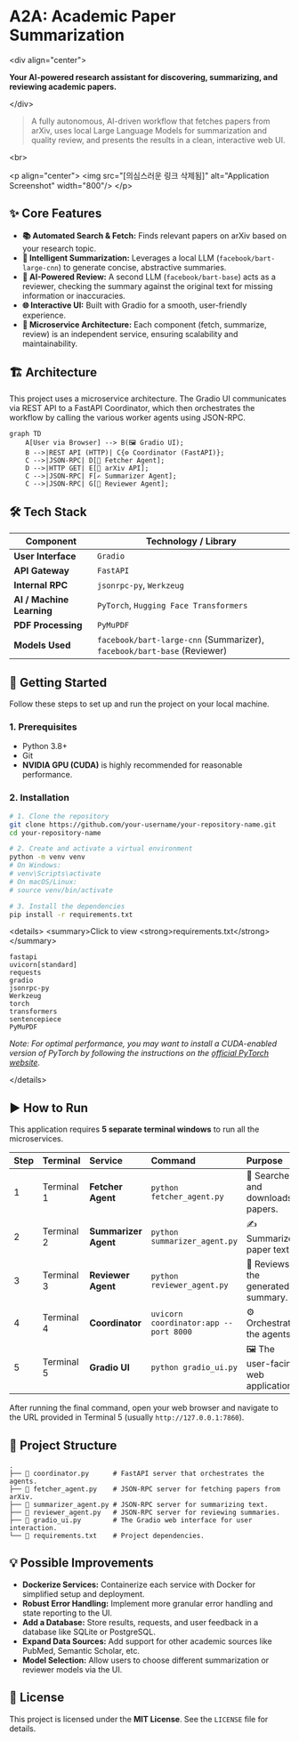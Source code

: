 # A2A: Academic Paper Summarization

\<div align="center"\>

**Your AI-powered research assistant for discovering, summarizing, and reviewing academic papers.**

\</div\>

> A fully autonomous, AI-driven workflow that fetches papers from arXiv, uses local Large Language Models for summarization and quality review, and presents the results in a clean, interactive web UI.

\<br\>

\<p align="center"\>
\<img src="[의심스러운 링크 삭제됨]" alt="Application Screenshot" width="800"/\>
\</p\>

## ✨ Core Features

  * **📚 Automated Search & Fetch:** Finds relevant papers on arXiv based on your research topic.
  * **🧠 Intelligent Summarization:** Leverages a local LLM (`facebook/bart-large-cnn`) to generate concise, abstractive summaries.
  * **🔎 AI-Powered Review:** A second LLM (`facebook/bart-base`) acts as a reviewer, checking the summary against the original text for missing information or inaccuracies.
  * **🌐 Interactive UI:** Built with Gradio for a smooth, user-friendly experience.
  * **🧩 Microservice Architecture:** Each component (fetch, summarize, review) is an independent service, ensuring scalability and maintainability.

## 🏗️ Architecture

This project uses a microservice architecture. The Gradio UI communicates via REST API to a FastAPI Coordinator, which then orchestrates the workflow by calling the various worker agents using JSON-RPC.

```mermaid
graph TD
    A[User via Browser] --> B(🖼️ Gradio UI);
    B -->|REST API (HTTP)| C{⚙️ Coordinator (FastAPI)};
    C -->|JSON-RPC| D[📡 Fetcher Agent];
    D -->|HTTP GET| E[📄 arXiv API];
    C -->|JSON-RPC| F[✍️ Summarizer Agent];
    C -->|JSON-RPC| G[🧐 Reviewer Agent];
```

## 🛠️ Tech Stack

| Component             | Technology / Library                                                              |
| --------------------- | --------------------------------------------------------------------------------- |
| **User Interface** | `Gradio`                                                                          |
| **API Gateway** | `FastAPI`                                                                         |
| **Internal RPC** | `jsonrpc-py`, `Werkzeug`                                                          |
| **AI / Machine Learning** | `PyTorch`, `Hugging Face Transformers`                                            |
| **PDF Processing** | `PyMuPDF`                                                                         |
| **Models Used** | `facebook/bart-large-cnn` (Summarizer), `facebook/bart-base` (Reviewer)           |

## 🚀 Getting Started

Follow these steps to set up and run the project on your local machine.

### 1\. Prerequisites

  * Python 3.8+
  * Git
  * **NVIDIA GPU (CUDA)** is highly recommended for reasonable performance.

### 2\. Installation

```bash
# 1. Clone the repository
git clone https://github.com/your-username/your-repository-name.git
cd your-repository-name

# 2. Create and activate a virtual environment
python -m venv venv
# On Windows:
# venv\Scripts\activate
# On macOS/Linux:
# source venv/bin/activate

# 3. Install the dependencies
pip install -r requirements.txt
```

\<details\>
\<summary\>Click to view \<strong\>requirements.txt\</strong\>\</summary\>

```text
fastapi
uvicorn[standard]
requests
gradio
jsonrpc-py
Werkzeug
torch
transformers
sentencepiece
PyMuPDF
```

*Note: For optimal performance, you may want to install a CUDA-enabled version of PyTorch by following the instructions on the [official PyTorch website](https://pytorch.org/get-started/locally/).*

\</details\>

## ▶️ How to Run

This application requires **5 separate terminal windows** to run all the microservices.

| Step | Terminal | Service           | Command                                     | Purpose                                     |
| :--- | :------- | :---------------- | :------------------------------------------ | :------------------------------------------ |
| 1    | Terminal 1 | **Fetcher Agent** | `python fetcher_agent.py`                   | 📡 Searches and downloads papers.         |
| 2    | Terminal 2 | **Summarizer Agent**| `python summarizer_agent.py`                | ✍️ Summarizes paper text.                 |
| 3    | Terminal 3 | **Reviewer Agent** | `python reviewer_agent.py`                  | 🧐 Reviews the generated summary.         |
| 4    | Terminal 4 | **Coordinator** | `uvicorn coordinator:app --port 8000`     | ⚙️ Orchestrates the agents.               |
| 5    | Terminal 5 | **Gradio UI** | `python gradio_ui.py`                       | 🖼️ The user-facing web application.       |

After running the final command, open your web browser and navigate to the URL provided in Terminal 5 (usually `http://127.0.0.1:7860`).

## 📂 Project Structure

```
.
├── 📄 coordinator.py      # FastAPI server that orchestrates the agents.
├── 📄 fetcher_agent.py    # JSON-RPC server for fetching papers from arXiv.
├── 📄 summarizer_agent.py # JSON-RPC server for summarizing text.
├── 📄 reviewer_agent.py   # JSON-RPC server for reviewing summaries.
├── 📄 gradio_ui.py        # The Gradio web interface for user interaction.
└── 📄 requirements.txt    # Project dependencies.
```

## 💡 Possible Improvements

  * **Dockerize Services:** Containerize each service with Docker for simplified setup and deployment.
  * **Robust Error Handling:** Implement more granular error handling and state reporting to the UI.
  * **Add a Database:** Store results, requests, and user feedback in a database like SQLite or PostgreSQL.
  * **Expand Data Sources:** Add support for other academic sources like PubMed, Semantic Scholar, etc.
  * **Model Selection:** Allow users to choose different summarization or reviewer models via the UI.

## 📄 License

This project is licensed under the **MIT License**. See the `LICENSE` file for details.
